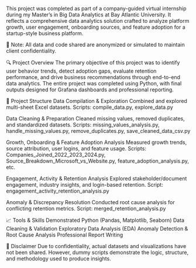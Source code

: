 This project was completed as part of a company-guided virtual internship during my Master’s in Big Data Analytics at Bay Atlantic University. It reflects a comprehensive data analytics solution crafted to analyze platform growth, user engagement, onboarding sources, and feature adoption for a startup-style business platform.

🚨 Note: All data and code shared are anonymized or simulated to maintain client confidentiality.

🔍 Project Overview
The primary objective of this project was to identify user behavior trends, detect adoption gaps, evaluate retention performance, and drive business recommendations through end-to-end data analytics. The entire project was completed using Python, with final outputs designed for Grafana dashboards and professional reporting.

🧱 Project Structure
Data Compilation & Exploration
Combined and explored multi-sheet Excel datasets.
Scripts: compile_data.py, explore_data.py

Data Cleaning & Preparation
Cleaned missing values, removed duplicates, and standardized datasets.
Scripts: missing_values_analysis.py, handle_missing_values.py, remove_duplicates.py, save_cleaned_data_csv.py

Growth, Onboarding & Feature Adoption Analysis
Measured growth trends, source attribution, user logins, and feature usage.
Scripts: Companies_Joined_2022_2023_2024.py, Source_Breakdown_Microsoft_vs_Website.py, feature_adoption_analysis.py, etc.

Engagement, Activity & Retention Analysis
Explored stakeholder/document engagement, industry insights, and login-based retention.
Script: engagement_activity_retention_analysis.py

Anomaly & Discrepancy Resolution
Conducted root cause analysis for conflicting retention metrics.
Script: merged_retention_analysis.py

📈 Tools & Skills Demonstrated
Python (Pandas, Matplotlib, Seaborn)
Data Cleaning & Validation
Exploratory Data Analysis (EDA)
Anomaly Detection & Root Cause Analysis
Professional Report Writing

🔐 Disclaimer
Due to confidentiality, actual datasets and visualizations have not been shared. However, dummy scripts demonstrate the logic, structure, and methodology used to produce insights.



